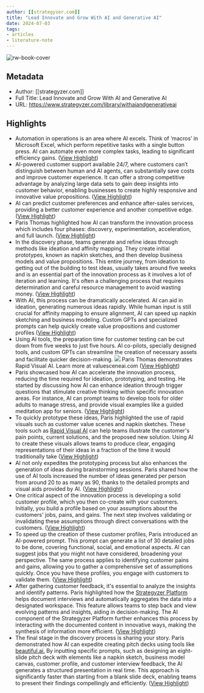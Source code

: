 ```yaml
---
author: [[strategyzer.com]]
title: "Lead Innovate and Grow With AI and Generative AI"
date: 2024-07-03
tags: 
- articles
- literature-note
---
```

![rw-book-cover](https://cdn.prod.website-files.com/64830736e7f43d491d70ef30/668276bdb88e1b5adc27b9cd_Lead%20innovate%20and%20grow%20with%20Ai%20and%20generative%20AI%20hero.png)

## Metadata
- Author: [[strategyzer.com]]
- Full Title: Lead Innovate and Grow With AI and Generative AI
- URL: https://www.strategyzer.com/library/withaiandgenerativeai

## Highlights
- Automation in operations is an area where AI excels. Think of ‘macros’ in Microsoft Excel, which perform repetitive tasks with a single button press. AI can automate even more complex tasks, leading to significant efficiency gains. ([View Highlight](https://read.readwise.io/read/01j1td46mtwvv56z2h1nawqp9x))
- AI-powered customer support available 24/7, where customers can’t distinguish between human and AI agents, can substantially save costs and improve customer experience. It can offer a strong competitive advantage by analyzing large data sets to gain deep insights into customer behavior, enabling businesses to create highly responsive and innovative value propositions. ([View Highlight](https://read.readwise.io/read/01j1td4ds1j0p5s7x3673kmf7k))
- AI can predict customer preferences and enhance after-sales services, providing a better customer experience and another competitive edge. ([View Highlight](https://read.readwise.io/read/01j1td4hthygmggc7jhhjtk22k))
- Paris Thomas highlighted how AI can transform the innovation process which includes four phases: discovery, experimentation, acceleration, and full launch. ([View Highlight](https://read.readwise.io/read/01j1td618v4d0cvr5yazhm92vk))
- In the discovery phase, teams generate and refine ideas through methods like ideation and affinity mapping. They create initial prototypes, known as napkin sketches, and then develop business models and value propositions. This entire journey, from ideation to getting out of the building to test ideas, usually takes around five weeks and is an essential part of the innovation process as it involves a lot of iteration and learning. It's often a challenging process that requires determination and careful resource management to avoid wasting money. ([View Highlight](https://read.readwise.io/read/01j1td69qx7w36rjch0ya1rry8))
- With AI, this process can be dramatically accelerated. AI can aid in ideation, generating numerous ideas rapidly. While human input is still crucial for affinity mapping to ensure alignment, AI can speed up napkin sketching and business modeling. Custom GPTs and specialized prompts can help quickly create value propositions and customer profiles ([View Highlight](https://read.readwise.io/read/01j1td6ngzpq3sqy46e7rsvs5k))
- Using AI tools, the preparation time for customer testing can be cut down from five weeks to just five hours. AI co-pilots, specially designed tools, and custom GPTs can streamline the creation of necessary assets and facilitate quicker decision-making.
  ![](https://cdn.prod.website-files.com/64830736e7f43d491d70ef30/66827c573355183617deb3b3_ai-supporting%201.png)
  Paris Thomas demonstrates Rapid Visual AI. Learn more at valuesceneai.com ([View Highlight](https://read.readwise.io/read/01j1td975jxj1nymy2wxy744ff))
- Paris showcased how AI can accelerate the innovation process, reducing the time required for ideation, prototyping, and testing. He started by discussing how AI can enhance ideation through trigger questions that stimulate creative thinking within specific innovation areas. For instance, AI can prompt teams to develop tools for older adults to manage stress, and provide visual examples like a guided meditation app for seniors. ([View Highlight](https://read.readwise.io/read/01j1td9y25m8fz9amspv4sndxr))
- To quickly prototype these ideas, Paris highlighted the use of rapid visuals such as customer value scenes and napkin sketches. These tools such as [Rapid Visual AI](https://valuesceneai.com/) can help teams illustrate the customer's pain points, current solutions, and the proposed new solution. Using AI to create these visuals allows teams to produce clear, engaging representations of their ideas in a fraction of the time it would traditionally take ([View Highlight](https://read.readwise.io/read/01j1tda7288eng03wtzb9091wd))
- AI not only expedites the prototyping process but also enhances the generation of ideas during brainstorming sessions. Paris shared how the use of AI tools increased the number of ideas generated per person from around 20 to as many as 90, thanks to the detailed prompts and visual aids provided by AI. ([View Highlight](https://read.readwise.io/read/01j1tdb4t4khj94fq284ngarpk))
- One critical aspect of the innovation process is developing a solid customer profile, which you then co-create with your customers. Initially, you build a profile based on your assumptions about the customers' jobs, pains, and gains. The next step involves validating or invalidating these assumptions through direct conversations with the customers. ([View Highlight](https://read.readwise.io/read/01j1tdbee13njcrh9024z1f8kj))
- To speed up the creation of these customer profiles, Paris introduced an AI-powered prompt. This prompt can generate a list of 30 detailed jobs to be done, covering functional, social, and emotional aspects. AI can suggest jobs that you might not have considered, broadening your perspective. The same process applies to identifying customer pains and gains, allowing you to gather a comprehensive set of assumptions quickly. Once you have these profiles, you engage with customers to validate them. ([View Highlight](https://read.readwise.io/read/01j1tdbtqj0b29pj5ra3qgragk))
- After gathering customer feedback, it's essential to analyze the insights and identify patterns. Paris highlighted how the [Strategyzer Platform](https://www.strategyzer.com/guided-programs) helps document interviews and automatically aggregates the data into a designated workspace. This feature allows teams to step back and view evolving patterns and insights, aiding in decision-making. The AI component of the Strategyzer Platform further enhances this process by interacting with the documented content in innovative ways, making the synthesis of information more efficient. ([View Highlight](https://read.readwise.io/read/01j1tdcaqf972pn2mrxss1bmsm))
- The final stage in the discovery process is sharing your story. Paris demonstrated how AI can expedite creating pitch decks using tools like [beautiful.ai.](http://beautiful.ai/) By inputting specific prompts, such as designing an eight-slide pitch deck with elements like a napkin sketch, business model canvas, customer profile, and customer interview feedback, the AI generates a structured presentation in real time. This approach is significantly faster than starting from a blank slide deck, enabling teams to present their findings compellingly and efficiently. ([View Highlight](https://read.readwise.io/read/01j1tdcghnxpe4jc6n3gjjymb7))

